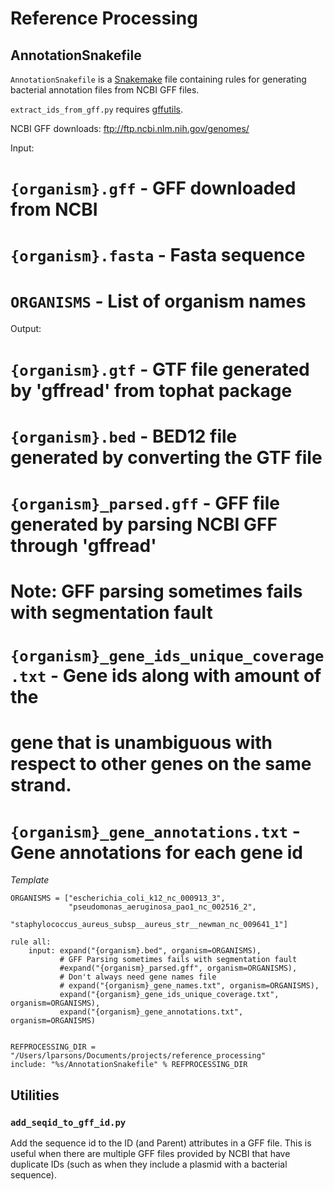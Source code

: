 Reference Processing
====================

AnnotationSnakefile
-------------------

`AnnotationSnakefile` is a
[Snakemake](https://bitbucket.org/johanneskoester/snakemake) file containing
rules for generating bacterial annotation files from NCBI GFF files.

`extract_ids_from_gff.py` requires [gffutils](https://pypi.python.org/pypi/gffutils).

NCBI GFF downloads: ftp://ftp.ncbi.nlm.nih.gov/genomes/

Input:
#   `{organism}.gff` - GFF downloaded from NCBI
#   `{organism}.fasta` - Fasta sequence
#   `ORGANISMS` - List of organism names

Output:
#   `{organism}.gtf` - GTF file generated by 'gffread' from tophat package
#   `{organism}.bed` - BED12 file generated by converting the GTF file
#   `{organism}_parsed.gff` - GFF file generated by parsing NCBI GFF through 'gffread'
#       Note: GFF parsing sometimes fails with segmentation fault
#   `{organism}_gene_ids_unique_coverage.txt` - Gene ids along with amount of the
#       gene that is unambiguous with respect to other genes on the same strand.
#   `{organism}_gene_annotations.txt` - Gene annotations for each gene id


*Template*

    ORGANISMS = ["escherichia_coli_k12_nc_000913_3",
                 "pseudomonas_aeruginosa_pao1_nc_002516_2",
                 "staphylococcus_aureus_subsp__aureus_str__newman_nc_009641_1"]
   
    rule all:
        input: expand("{organism}.bed", organism=ORGANISMS),
               # GFF Parsing sometimes fails with segmentation fault
               #expand("{organism}_parsed.gff", organism=ORGANISMS),
               # Don't always need gene names file
               # expand("{organism}_gene_names.txt", organism=ORGANISMS),
               expand("{organism}_gene_ids_unique_coverage.txt", organism=ORGANISMS),
               expand("{organism}_gene_annotations.txt", organism=ORGANISMS)
   
   
    REFPROCESSING_DIR = "/Users/lparsons/Documents/projects/reference_processing"
    include: "%s/AnnotationSnakefile" % REFPROCESSING_DIR



Utilities
---------

### `add_seqid_to_gff_id.py`

Add the sequence id to the ID (and Parent) attributes in a GFF file. This is
useful when there are multiple GFF files provided by NCBI that have duplicate
IDs (such as when they include a plasmid with a bacterial sequence).
